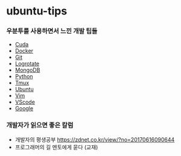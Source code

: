 # ubuntu-tips
### 우분투를 사용하면서 느낀 개발 팁들

* [Cuda](cuda)
* [Docker](docker)
* [Git](git)
* [Logrotate](logrotate)
* [MongoDB](mongoDB)
* [Python](python)
* [Tmux](tmux)
* [Ubuntu](ubuntu)
* [Vim](vim)
* [VScode](vscode)
* [Google](google)

### 개발자가 읽으면 좋은 칼럼
* 개발자의 평생공부 https://zdnet.co.kr/view/?no=20170616090644
* 프로그래머의 길 멘토에게 묻다 (교재)
